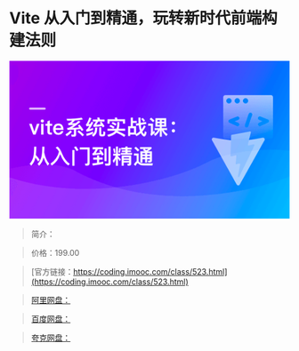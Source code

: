 # Vite 从入门到精通，玩转新时代前端构建法则

![img](../../assets/60e7f66c095fa85105400304.png)

> 简介：

> 价格：199.00

> [官方链接：https://coding.imooc.com/class/523.html](https://coding.imooc.com/class/523.html)

> [阿里网盘：]()

> [百度网盘：]()

> [夸克网盘：]()
